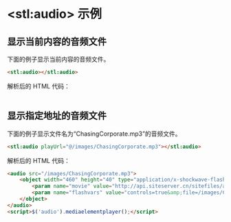# &lt;stl:audio&gt; 示例

## 显示当前内容的音频文件

下面的例子显示当前内容的音频文件。

```html
<stl:audio></stl:audio>
```

解析后的 HTML 代码：

```html

```

## 显示指定地址的音频文件

下面的例子显示文件名为“ChasingCorporate.mp3”的音频文件。

```html
<stl:audio playUrl="@/images/ChasingCorporate.mp3"></stl:audio>
```

解析后的 HTML 代码：

```html
<audio src="/images/ChasingCorporate.mp3">
    <object width="460" height="40" type="application/x-shockwave-flash" data="http://api.siteserver.cn/sitefiles/assets/flashes/mediaelement/flashmediaelement.swf">
        <param name="movie" value="http://api.siteserver.cn/sitefiles/assets/flashes/mediaelement/flashmediaelement.swf">
        <param name="flashvars" value="controls=true&amp;file=/images/ChasingCorporate.mp3">
    </object>
</audio>
<script>$('audio').mediaelementplayer();</script>
```
